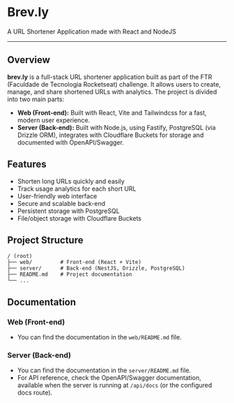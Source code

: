 # Brev.ly

A URL Shortener Application made with React and NodeJS

---

## Overview

**brev.ly** is a full-stack URL shortener application built as part of the FTR (Faculdade de Tecnologia Rocketseat) challenge. It allows users to create, manage, and share shortened URLs with analytics. The project is divided into two main parts:

- **Web (Front-end):** Built with React, Vite and Tailwindcss for a fast, modern user experience.
- **Server (Back-end):** Built with Node.js, using Fastify, PostgreSQL (via Drizzle ORM), integrates with Cloudflare Buckets for storage and documented with OpenAPI/Swagger.

## Features

- Shorten long URLs quickly and easily
- Track usage analytics for each short URL
- User-friendly web interface
- Secure and scalable back-end
- Persistent storage with PostgreSQL
- File/object storage with Cloudflare Buckets

## Project Structure

```
/ (root)
├── web/         # Front-end (React + Vite)
├── server/      # Back-end (NestJS, Drizzle, PostgreSQL)
├── README.md    # Project documentation
└── ...
```

## Documentation

### Web (Front-end)

- You can find the documentation in the `web/README.md` file.

### Server (Back-end)

- You can find the documentation in the `server/README.md` file.
- For API reference, check the OpenAPI/Swagger documentation, available when the server is running at `/api/docs` (or the configured docs route).
